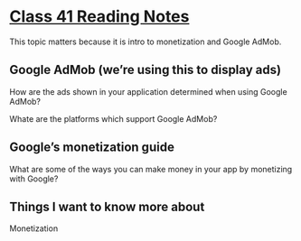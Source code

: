 # [Class 41 Reading Notes](https://github.com/snur206/reading-notes/blob/main/401/class41notes.md)

This topic matters because it is intro to monetization and Google AdMob.

## Google AdMob (we’re using this to display ads)

How are the ads shown in your application determined when using Google AdMob?



Whate are the platforms which support Google AdMob?



## Google’s monetization guide

What are some of the ways you can make money in your app by monetizing with Google?



## Things I want to know more about

Monetization
